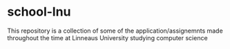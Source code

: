 # school-lnu
This repository is a collection of some of the application/assignemnts made throughout the time at Linneaus University studying computer science
